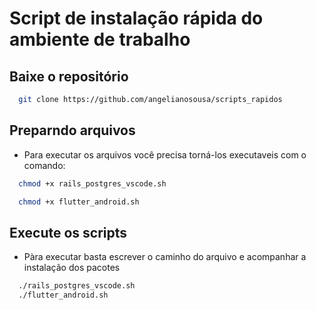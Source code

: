 # Script de instalação rápida do ambiente de trabalho

## Baixe o repositório

~~~bash
  git clone https://github.com/angelianosousa/scripts_rapidos
~~~

## Preparndo arquivos

* Para executar os arquivos você precisa torná-los executaveis com o comando:

~~~bash
  chmod +x rails_postgres_vscode.sh
~~~

~~~bash
  chmod +x flutter_android.sh
~~~

## Execute os scripts

* Pàra executar basta escrever o caminho do arquivo e acompanhar a instalação dos pacotes

~~~bash
  ./rails_postgres_vscode.sh
  ./flutter_android.sh
~~~